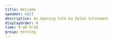 ```yaml
---
title: Welcome
speaker: null
description: An opening talk by Dylan Schiemann
displayOrder: 0
time: 9:40-9:50
group: morning
---
```

